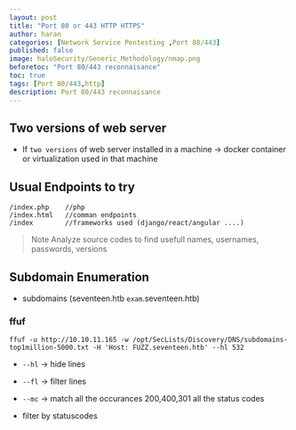 ```yaml
---
layout: post
title: "Port 80 or 443 HTTP HTTPS"
author: haran
categories: [Network Service Pentesting ,Port 80/443]
published: false
image: haloSecurity/Generic_Methodology/nmap.png
beforetoc: "Port 80/443 reconnaisance"
toc: true
tags: [Port 80/443,http]
description: Port 80/443 reconnaisance
---
```



## Two versions of web server

- If `two versions` of web server installed in a machine -> docker container or virtualization used in that machine 

## Usual Endpoints  to try 

```console?prompt$
/index.php    //php
/index.html   //comman endpoints
/index        //frameworks used (django/react/angular ....)
```

> Note
> Analyze source codes to find usefull names, usernames, passwords, versions

## Subdomain Enumeration 

- subdomains (seventeen.htb `exam`.seventeen.htb)

### ffuf 

```console?prompt$
ffuf -u http://10.10.11.165 -w /opt/SecLists/Discovery/DNS/subdomains-top1million-5000.txt -H 'Host: FUZZ.seventeen.htb' --hl 532
```

- `--hl`  -> hide lines
- `--fl`  -> filter lines
- `--mc` -> match all the occurances 200,400,301 all the status codes

- filter by statuscodes 